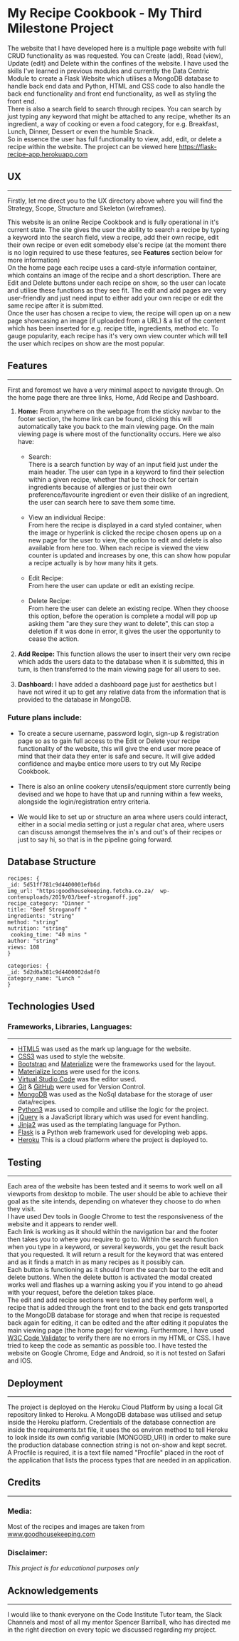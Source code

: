 # My Recipe Cookbook - My Third Milestone Project 

The website that I have developed here is a multiple page website with full CRUD functionality as was requested. You can Create (add), Read (view), Update (edit) and Delete within the confines of the website. I have used the skills I've learned in previous modules and currently the Data Centric Module to create a Flask Website which utilises a MongoDB database to handle back end data and Python, HTML and CSS code to also handle the back end functionality and front end functionality, as well as styling the front end.<br>There is also a search field to search through recipes. You can search by just typing any keyword that might be attached to any recipe, whether its an ingredient, a way of cooking or even a food category, for e.g. Breakfast, Lunch, Dinner, Dessert or even the humble Snack.<br>So in essence the user has full functionality to view, add, edit, or delete a recipe within the website. The project can be viewed here <a href="https://flask-recipe-app.herokuapp.com">https://flask-recipe-app.herokuapp.com</a> 

## UX
<hr>

Firstly, let me direct you to the UX directory above where you will find the Strategy, Scope, Structure and Skeleton (wireframes).

This website is an online Recipe Cookbook and is fully operational in it's current state. The site gives the user the ability to search a recipe by typing a keyword into the search field, view a recipe, add their own recipe, edit their own recipe or even edit somebody else's recipe (at the moment there is no login required to use these features, see <strong>Features</strong> section below for more information) <br>
On the home page each recipe uses a card-style information container, which contains an image of the recipe and a short description. There are Edit and Delete buttons under each recipe on show, so the user can locate and utilise these functions as they see fit. The edit and add pages are very user-friendly and just need input to either add your own recipe or edit the same recipe after it is submitted.<br>
Once the user has chosen a recipe to view, the recipe will open up on a new page showcasing an image (if uploaded from a URL) &amp; a list of the content which has been inserted for e.g. recipe title, ingredients, method etc.
To gauge popularity, each recipe has it's very own view counter which will tell the user which recipes on show are the most popular.

## Features
<hr>

First and foremost we have a very minimal aspect to navigate through. On the home page there are three links, Home, Add Recipe and Dashboard.
<ol>
<li><strong>Home:</strong> From anywhere on the webpage from the sticky navbar to the footer section, the home link can be found, clicking this will automatically take you back to the main viewing page. On the main viewing page is where most of the functionality occurs. Here we also have: 
<ul><br><li>Search:<br>There is a search function by way of an input field just under the main header. The user can type in a keyword to find their selection within a given recipe, whether that be to check for certain ingredients because of allergies or just their own preference/favourite ingredient or even their dislike of an ingredient, the user can search here to save them some time.</li><br><li>View an individual Recipe:<br>From here the recipe is displayed in a card styled container, when the image or hyperlink is clicked the recipe chosen opens up on a new page for the user to view, the option to edit and delete is also available from here too. When each recipe is viewed the view counter is updated and increases by one, this can show how popular a recipe actually is by how many hits it gets.<br><br>
</li>
<li>Edit Recipe:<br>From here the user can update or edit an existing recipe.<br><br></li>
<li>Delete Recipe:<br>From here the user can delete an existing recipe. When they choose this option, before the operation is complete a modal will pop up asking them "are they sure they want to delete", this can stop a deletion if it was done in error, it gives the user the opportunity to cease the action.</li><br></ul></li>

<li><strong>Add Recipe:</strong> This function allows the user to insert their very own recipe which adds the users data to the database when it is submitted, this in turn, is then transferred to the main viewing page for all users to see.</li><br>

<li><strong>Dashboard:</strong> I have added a dashboard page just for aesthetics but I have not wired it up to get any relative data from the information that is provided to the database in MongoDB.</li></ol>

### Future plans include:

<ul><li>To create a secure username, password login, sign-up &amp; registration page so as to gain full access to the Edit or Delete your recipe functionality of the website, this will give the end user more peace of mind that their data they enter is safe and secure. It will give added confidence and maybe entice more users to try out My Recipe Cookbook.</li><br>
<li>There is also an online cookery utensils/equipment store currently being devised and we hope to have that up and running within a few weeks, alongside the login/registration entry criteria.</li><br>
<li>We would like to set up or structure an area where users could interact, either in a social media setting or just a regular chat area, where users can discuss amongst themselves the in's and out's of their recipes or just to say hi, so that is in the pipeline going forward.</li></ul>

## Database Structure
    recipes: {
    _id: 5d51ff781c9d4400001efb6d
    img_url: "https:goodhousekeeping.fetcha.co.za/  wp-contenuploads/2019/03/beef-stroganoff.jpg"
    recipe_category: "Dinner "
    title: "Beef Stroganoff "
    ingredients: "string"
    method: "string"
    nutrition: "string"
     cooking_time: "40 mins "
    author: "string"
    views: 108
    }
    
    categories: {
    _id: 5d2d0a381c9d4400002da8f0
    category_name: "Lunch "
    }

 ## Technologies Used
 
 ### Frameworks, Libraries, Languages:
 <hr>

 <ul><li><a href="https://www.w3schools.com/">HTML5</a> was used as the mark up language for the website.</li>
 <li><a href="https://www.w3schools.com/css/">CSS3</a> was used to style the website.</li>
 <li><a href="https://getbootstrap.com">Bootstrap</a> and <a href="https://materializecss.com">Materialize</a> were the frameworks used for the layout.</li>
 <li><a href="http://archives.materializecss.com/0.100.2/icons.html">Materialize Icons</a> were used for the icons.</li>
 <li><a href="https://code.visualstudio.com">Virtual Studio Code</a> was the editor used.</li>
 <li><a href="https://git-scm.com">Git</a> &amp; <a href="https://github.com">GitHub</a> were used for Version Control.</li>
 <li><a href="https://www.mongodb.com">MongoDB</a> was used as the NoSql database for the storage of user data/recipes.</li>
 <li><a href="https://www.python.org/downloads/">Python3</a> was used to compile and utilise the logic for the project.</li>
 <li><a href="https://jquery.com">jQuery</a> is a JavaScript library which was used for event handling.</li>
 <li><a href="https://jinja.palletsprojects.com/en/2.10.x/">Jinja2</a> was used as the templating language for Python.</li>
 <li><a href="https://flask.palletsprojects.com/en/1.0.x/">Flask</a> is a Python web framework used for developing web apps.</li>
 <li><a href="https://www.heroku.com/">Heroku</a> This is a cloud platform where the project is deployed to.</li>
 </ul>

 ## Testing
<hr>

 Each area of the website has been tested and it seems to work well on all viewports from desktop to mobile. The user should be able to achieve their goal as the site intends, depending on whatever they choose to do when they visit.<br>I have used Dev tools in Google Chrome to test the responsiveness of the website and it appears to render well.<br>Each link is working as it should within the navigation bar and the footer then takes you to where you require to go to. Within the search function when you type in a keyword, or several keywords, you get the result back that you requested. It will return a result for the keyword that was entered and as it finds a match in as many recipes as it possibly can.<br>Each button is functioning as it should from the search bar to the edit and delete buttons. When the delete button is activated the modal created works well and flashes up a warning asking you if you intend to go ahead with your request, before the deletion takes place.<br>
 The edit and add recipe sections were tested and they perform well, a recipe that is added through the front end to the back end gets transported to the MongoDB database for storage and when that recipe is requested back again for editing, it can be edited and the after editing it populates the main viewing page (the home page) for viewing.
 Furthermore, I have used <a href="https://validator.w3.org"> W3C Code Validator</a> to verify there are no errors in my HTML or CSS. I have tried to keep the code as semantic as possible too. I have tested the website on Google Chrome, Edge and Android, so it is not tested on Safari and IOS.

 ## Deployment
<hr>

 The project is deployed on the Heroku Cloud Platform  by using a local Git repository linked to Heroku. A MongoDB database was utilised and setup inside the Heroku platform. Credentials of the database connection are inside the requirements.txt file, it uses the os environ method to tell Heroku to look inside its own config variable (MONGOBD_URI) in order to make sure the production database connection string is not on-show and kept secret.<br>
 A Procfile is required, it is a text file named "Procfile" placed in the root of the application that lists the process types that are needed in an application. 

## Credits
<hr>

### Media:

Most of the recipes and images are taken from <a href="https://www.goodhousekeeping.com/food-recipes/">www.goodhousekeeping.com</a> 

### Disclaimer:
*This project is for educational purposes only*

## Acknowledgements
<hr>

I would like to thank everyone on the Code Institute Tutor team, the Slack Channels and most of all my mentor Spencer Barriball, who has directed me in the right direction on every topic we discussed regarding my project.
